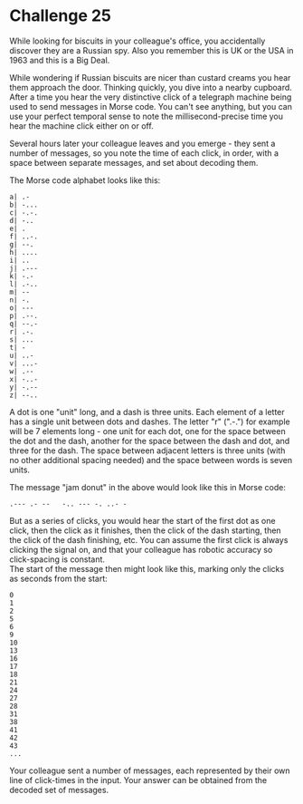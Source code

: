 # Challenge 25
While looking for biscuits in your colleague's office, you accidentally discover they are a Russian spy. Also you remember this is UK or the USA in 1963 and this is a Big Deal.  
  
While wondering if Russian biscuits are nicer than custard creams you hear them approach the door. Thinking quickly, you dive into a nearby cupboard. After a time you hear the very distinctive click of a telegraph machine being used to send messages in Morse code. You can't see anything, but you can use your perfect temporal sense to note the millisecond-precise time you hear the machine click either on or off.  
  
Several hours later your colleague leaves and you emerge - they sent a number of messages, so you note the time of each click, in order, with a space between separate messages, and set about decoding them.  
  
The Morse code alphabet looks like this:  

    a| .-
    b| -...
    c| -.-.
    d| -..
    e| .
    f| ..-.
    g| --.
    h| ....
    i| ..
    j| .---
    k| -.-
    l| .-..
    m| --
    n| -.
    o| ---
    p| .--.
    q| --.-
    r| .-.
    s| ...
    t| -
    u| ..-
    v| ...-
    w| .--
    x| -..-
    y| -.--
    z| --..

  
  
A dot is one "unit" long, and a dash is three units. Each element of a letter has a single unit between dots and dashes. The letter "r" (".-.") for example will be 7 elements long - one unit for each dot, one for the space between the dot and the dash, another for the space between the dash and dot, and three for the dash. The space between adjacent letters is three units (with no other additional spacing needed) and the space between words is seven units.  
  
The message "jam donut" in the above would look like this in Morse code:  

    .--- .- --   -.. --- -. ..- -

  
  
But as a series of clicks, you would hear the start of the first dot as one click, then the click as it finishes, then the click of the dash starting, then the click of the dash finishing, etc. You can assume the first click is always clicking the signal on, and that your colleague has robotic accuracy so click-spacing is constant.  
The start of the message then might look like this, marking only the clicks as seconds from the start:  

    0
    1
    2
    5
    6
    9
    10
    13
    16
    17
    18
    21
    24
    27
    28
    31
    38
    41
    42
    43
    ...
    

  
  
Your colleague sent a number of messages, each represented by their own line of click-times in the input. Your answer can be obtained from the decoded set of messages.  
  
